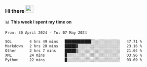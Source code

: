 ### Hi there <a href="https://www.gautamkrishnar.com/"><img src="https://media.giphy.com/media/hvRJCLFzcasrR4ia7z/giphy.gif" width="25px"></a>

📊 **This week I spent my time on**

<!--START_SECTION:waka-->

```txt
From: 30 April 2024 - To: 07 May 2024

SQL        4 hrs 49 mins   ████████████░░░░░░░░░░░░░   47.71 %
Markdown   2 hrs 20 mins   █████▓░░░░░░░░░░░░░░░░░░░   23.16 %
Other      2 hrs 7 mins    █████▒░░░░░░░░░░░░░░░░░░░   21.04 %
XML        24 mins         █░░░░░░░░░░░░░░░░░░░░░░░░   03.96 %
Python     22 mins         █░░░░░░░░░░░░░░░░░░░░░░░░   03.69 %
```

<!--END_SECTION:waka-->
